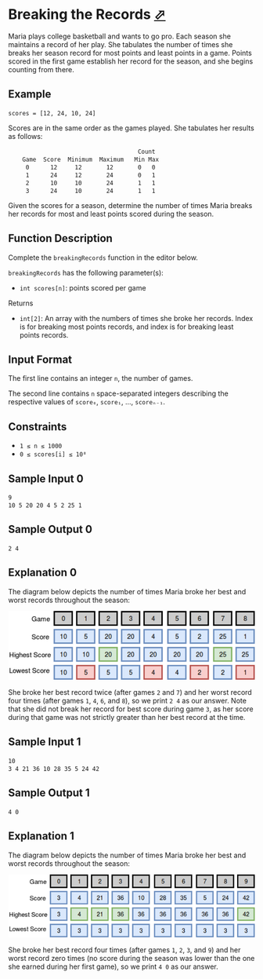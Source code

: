 # Breaking the Records [⬀](https://www.hackerrank.com/challenges/breaking-best-and-worst-records)

Maria plays college basketball and wants to go pro. Each season she maintains a record of her play. She tabulates the number of times she breaks her season record for most points and least points in a game. Points scored in the first game establish her record for the season, and she begins counting from there.

## Example

```
scores = [12, 24, 10, 24]
```

Scores are in the same order as the games played. She tabulates her results as follows:
```
                                     Count
    Game  Score  Minimum  Maximum   Min Max
     0      12     12       12       0   0
     1      24     12       24       0   1
     2      10     10       24       1   1
     3      24     10       24       1   1
```

Given the scores for a season, determine the number of times Maria breaks her records for most and least points scored during the season.

## Function Description

Complete the `breakingRecords` function in the editor below.

`breakingRecords` has the following parameter(s):

- `int scores[n]`: points scored per game

Returns

- `int[2]`: An array with the numbers of times she broke her records. Index  is for breaking most points records, and index  is for breaking least points records.


## Input Format

The first line contains an integer `n`, the number of games.

The second line contains `n` space-separated integers describing the respective values of `score₀`, `score₁`, ..., `scoreₙ₋₁`.

## Constraints

- `1 ≤ n ≤ 1000`
- `0 ≤ scores[i] ≤ 10⁸`

## Sample Input 0
```
9
10 5 20 20 4 5 2 25 1
```

## Sample Output 0
```
2 4
```

## Explanation 0

The diagram below depicts the number of times Maria broke her best and worst records throughout the season:

![image](1487360234-6bca5c518d-breakingbest3.png)


She broke her best record twice (after games `2` and `7`) and her worst record four times (after games `1`, `4`, `6`, and `8`), so we print ```2 4``` as our answer. 
Note that she did not break her record for best score during game `3`, as her score during that game was not strictly greater than her best record at the time.

## Sample Input 1
```
10
3 4 21 36 10 28 35 5 24 42
```

## Sample Output 1
```
4 0
```

## Explanation 1

The diagram below depicts the number of times Maria broke her best and worst records throughout the season:

![](1487360375-aee4388234-breakingbest5.png)

She broke her best record four times (after games `1`, `2`, `3`, and `9`) and her worst record zero times (no score during the season was lower than the one she earned during her first game), so we print ```4 0``` as our answer.
